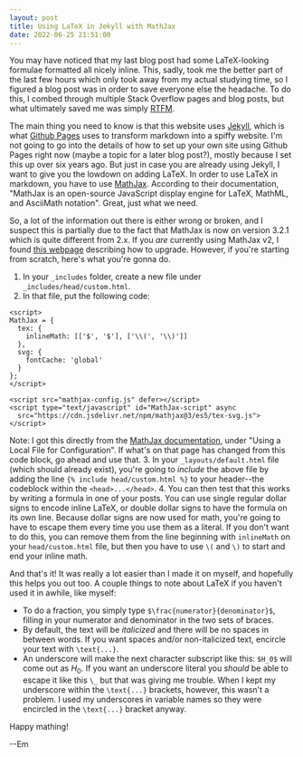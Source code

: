```yaml
---
layout: post
title: Using LaTeX in Jekyll with MathJax
date: 2022-06-25 21:51:00
---
```


You may have noticed that my last blog post had some LaTeX-looking formulae formatted all nicely inline. This, sadly, took me the better part of the last few hours which only took away from my actual studying time, so I figured a blog post was in order to save everyone else the headache. To do this, I combed through multiple Stack Overflow pages and blog posts, but what ultimately saved me was simply <a href="https://en.wiktionary.org/wiki/RTFM#:~:text=(Internet%20slang)%20Initialism%20of%20read%20the%20fucking%20manual.">RTFM</a>.

The main thing you need to know is that this website uses <a href="https://jekyllrb.com/docs/">Jekyll</a>, which is what <a href="https://pages.github.com/">Github Pages</a> uses to transform markdown into a spiffy website. I'm not going to go into the details of how to set up your own site using Github Pages right now (maybe a topic for a later blog post?), mostly because I set this up over six years ago. But just in case you are already using Jekyll, I want to give you the lowdown on adding LaTeX. In order to use LaTeX in markdown, you have to use <a href="https://docs.mathjax.org/en/latest/">MathJax</a>. According to their documentation, "MathJax is an open-source JavaScript display engine for LaTeX, MathML, and AsciiMath notation". Great, just what we need.

So, a lot of the information out there is either wrong or broken, and I suspect this is partially due to the fact that MathJax is now on version 3.2.1 which is quite different from 2.x. If you _are_ currently using MathJax v2, I found <a href="https://docs.mathjax.org/en/v3.2-latest/upgrading/v2.html">this webpage</a> describing how to upgrade. However, if you're starting from scratch, here's what you're gonna do.

1. In your `_includes` folder, create a new file under `_includes/head/custom.html`.
2. In that file, put the following code:

```
<script>
MathJax = {
  tex: {
    inlineMath: [['$', '$'], ['\\(', '\\)']]
  },
  svg: {
    fontCache: 'global'
  }
};
</script>

<script src="mathjax-config.js" defer></script>
<script type="text/javascript" id="MathJax-script" async
  src="https://cdn.jsdelivr.net/npm/mathjax@3/es5/tex-svg.js">
</script>
```

  Note: I got this directly from the <a href="https://docs.mathjax.org/en/latest/web/configuration.html">MathJax documentation</a>, under "Using a Local File for Configuration". If what's on that page has changed from this code block, go ahead and use that.
3. In your `_layouts/default.html` file (which should already exist), you're going to _include_ the above file by adding the line `{% include head/custom.html %}` to your header--the codeblock within the `<head>...</head>`.
4. You can then test that this works by writing a formula in one of your posts. You can use single regular dollar signs to encode inline LaTeX, or double dollar signs to have the formula on its own line. Because dollar signs are now used for math, you're going to have to escape them every time you use them as a literal. If you don't want to do this, you can remove them from the line beginning with `inlineMath` on your `head/custom.html` file, but then you have to use `\(` and `\)` to start and end your inline math.

And that's it! It was really a lot easier than I made it on myself, and hopefully this helps you out too. A couple things to note about LaTeX if you haven't used it in awhile, like myself:

* To do a fraction, you simply type `$\frac{numerator}{denominator}$`, filling in your numerator and denominator in the two sets of braces.
* By default, the text will be _italicized_ and there will be no spaces in between words. If you want spaces and/or non-italicized text, encircle your text with `\text{...}`.
* An underscore will make the next character subscript like this: `$H_0$` will come out as $H_0$. If you want an underscore literal you _should_ be able to escape it like this `\_` but that was giving me trouble. When I kept my underscore within the `\text{...}` brackets, however, this wasn't a problem. I used my underscores in variable names so they were encircled in the `\text{...}` bracket anyway.

Happy mathing!

--Em